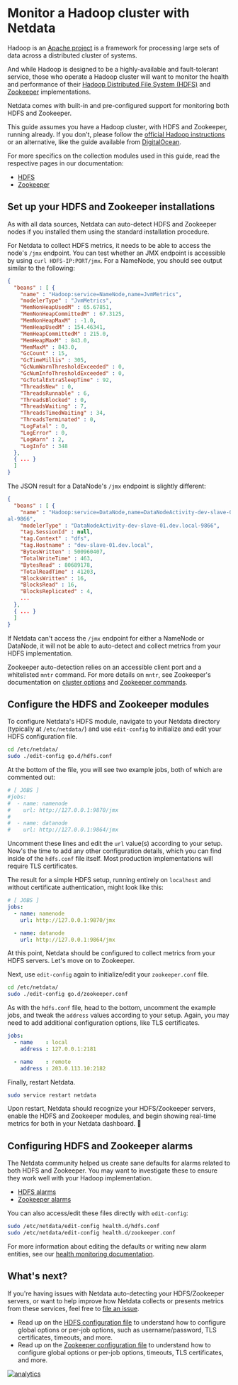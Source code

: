 <!--
---
title: "Monitor a Hadoop cluster with Netdata"
custom_edit_url: https://github.com/netdata/netdata/edit/master/docs/guides/monitor-hadoop-cluster.md
---
-->

# Monitor a Hadoop cluster with Netdata

Hadoop is an [Apache project](https://hadoop.apache.org/) is a framework for processing large sets of data across a
distributed cluster of systems.

And while Hadoop is designed to be a highly-available and fault-tolerant service, those who operate a Hadoop cluster
will want to monitor the health and performance of their [Hadoop Distributed File System
(HDFS)](https://hadoop.apache.org/docs/r1.2.1/hdfs_design.html) and [Zookeeper](https://zookeeper.apache.org/)
implementations.

Netdata comes with built-in and pre-configured support for monitoring both HDFS and Zookeeper.

This guide assumes you have a Hadoop cluster, with HDFS and Zookeeper, running already. If you don't, please follow
the [official Hadoop
instructions](http://hadoop.apache.org/docs/stable/hadoop-project-dist/hadoop-common/SingleCluster.html) or an
alternative, like the guide available from
[DigitalOcean](https://www.digitalocean.com/community/tutorials/how-to-install-hadoop-in-stand-alone-mode-on-ubuntu-18-04).

For more specifics on the collection modules used in this guide, read the respective pages in our documentation:

-   [HDFS](/collectors/go.d.plugin/modules/hdfs/README.md)
-   [Zookeeper](/collectors/go.d.plugin/modules/zookeeper/README.md)

## Set up your HDFS and Zookeeper installations

As with all data sources, Netdata can auto-detect HDFS and Zookeeper nodes if you installed them using the standard
installation procedure.

For Netdata to collect HDFS metrics, it needs to be able to access the node's `/jmx` endpoint. You can test whether an
JMX endpoint is accessible by using `curl HDFS-IP:PORT/jmx`. For a NameNode, you should see output similar to the
following:

```json
{
  "beans" : [ {
    "name" : "Hadoop:service=NameNode,name=JvmMetrics",
    "modelerType" : "JvmMetrics",
    "MemNonHeapUsedM" : 65.67851,
    "MemNonHeapCommittedM" : 67.3125,
    "MemNonHeapMaxM" : -1.0,
    "MemHeapUsedM" : 154.46341,
    "MemHeapCommittedM" : 215.0,
    "MemHeapMaxM" : 843.0,
    "MemMaxM" : 843.0,
    "GcCount" : 15,
    "GcTimeMillis" : 305,
    "GcNumWarnThresholdExceeded" : 0,
    "GcNumInfoThresholdExceeded" : 0,
    "GcTotalExtraSleepTime" : 92,
    "ThreadsNew" : 0,
    "ThreadsRunnable" : 6,
    "ThreadsBlocked" : 0,
    "ThreadsWaiting" : 7,
    "ThreadsTimedWaiting" : 34,
    "ThreadsTerminated" : 0,
    "LogFatal" : 0,
    "LogError" : 0,
    "LogWarn" : 2,
    "LogInfo" : 348
  }, 
  { ... }
  ]
}
```

The JSON result for a DataNode's `/jmx` endpoint is slightly different:

```json
{
  "beans" : [ {
    "name" : "Hadoop:service=DataNode,name=DataNodeActivity-dev-slave-01.dev.loc
al-9866",
    "modelerType" : "DataNodeActivity-dev-slave-01.dev.local-9866",
    "tag.SessionId" : null,
    "tag.Context" : "dfs",
    "tag.Hostname" : "dev-slave-01.dev.local",
    "BytesWritten" : 500960407,
    "TotalWriteTime" : 463,
    "BytesRead" : 80689178,
    "TotalReadTime" : 41203,
    "BlocksWritten" : 16,
    "BlocksRead" : 16,
    "BlocksReplicated" : 4,
    ...
  },
  { ... }
  ]
}
```

If Netdata can't access the `/jmx` endpoint for either a NameNode or DataNode, it will not be able to auto-detect and
collect metrics from your HDFS implementation.

Zookeeper auto-detection relies on an accessible client port and a whitelisted `mntr` command. For more details on
`mntr`, see Zookeeper's documentation on [cluster
options](https://zookeeper.apache.org/doc/current/zookeeperAdmin.html#sc_clusterOptions) and [Zookeeper
commands](https://zookeeper.apache.org/doc/current/zookeeperAdmin.html#sc_zkCommands).

## Configure the HDFS and Zookeeper modules

To configure Netdata's HDFS module, navigate to your Netdata directory (typically at `/etc/netdata/`) and use
`edit-config` to initialize and edit your HDFS configuration file.

```bash
cd /etc/netdata/
sudo ./edit-config go.d/hdfs.conf
```

At the bottom of the file, you will see two example jobs, both of which are commented out:

```yaml
# [ JOBS ]
#jobs:
#  - name: namenode
#    url: http://127.0.0.1:9870/jmx
#
#  - name: datanode
#    url: http://127.0.0.1:9864/jmx
```

Uncomment these lines and edit the `url` value(s) according to your setup. Now's the time to add any other configuration
details, which you can find inside of the `hdfs.conf` file itself. Most production implementations will require TLS
certificates.

The result for a simple HDFS setup, running entirely on `localhost` and without certificate authentication, might look
like this:

```yaml
# [ JOBS ]
jobs:
  - name: namenode
    url: http://127.0.0.1:9870/jmx

  - name: datanode
    url: http://127.0.0.1:9864/jmx
```

At this point, Netdata should be configured to collect metrics from your HDFS servers. Let's move on to Zookeeper.

Next, use `edit-config` again to initialize/edit your `zookeeper.conf` file.

```bash
cd /etc/netdata/
sudo ./edit-config go.d/zookeeper.conf
```

As with the `hdfs.conf` file, head to the bottom, uncomment the example jobs, and tweak the `address` values according
to your setup. Again, you may need to add additional configuration options, like TLS certificates.

```yaml
jobs:
  - name    : local
    address : 127.0.0.1:2181

  - name    : remote
    address : 203.0.113.10:2182
```

Finally, restart Netdata.

```sh
sudo service restart netdata
```

Upon restart, Netdata should recognize your HDFS/Zookeeper servers, enable the HDFS and Zookeeper modules, and begin
showing real-time metrics for both in your Netdata dashboard. 🎉

## Configuring HDFS and Zookeeper alarms

The Netdata community helped us create sane defaults for alarms related to both HDFS and Zookeeper. You may want to
investigate these to ensure they work well with your Hadoop implementation.

-   [HDFS alarms](https://raw.githubusercontent.com/netdata/netdata/master/health/health.d/hdfs.conf)
-   [Zookeeper alarms](https://raw.githubusercontent.com/netdata/netdata/master/health/health.d/zookeeper.conf)

You can also access/edit these files directly with `edit-config`:

```bash
sudo /etc/netdata/edit-config health.d/hdfs.conf
sudo /etc/netdata/edit-config health.d/zookeeper.conf
```

For more information about editing the defaults or writing new alarm entities, see our [health monitoring
documentation](/health/README.md).

## What's next?

If you're having issues with Netdata auto-detecting your HDFS/Zookeeper servers, or want to help improve how Netdata
collects or presents metrics from these services, feel free to [file an
issue](https://github.com/netdata/netdata/issues/new?labels=bug%2C+needs+triage&template=bug_report.md).

-   Read up on the [HDFS configuration
    file](https://github.com/netdata/go.d.plugin/blob/master/config/go.d/hdfs.conf) to understand how to configure
    global options or per-job options, such as username/password, TLS certificates, timeouts, and more.
-   Read up on the [Zookeeper configuration
    file](https://github.com/netdata/go.d.plugin/blob/master/config/go.d/zookeeper.conf) to understand how to configure
    global options or per-job options, timeouts, TLS certificates, and more.

[![analytics](https://www.google-analytics.com/collect?v=1&aip=1&t=pageview&_s=1&ds=github&dr=https%3A%2F%2Fgithub.com%2Fnetdata%2Fnetdata&dl=https%3A%2F%2Fmy-netdata.io%2Fgithub%2Fdocs%2Fguides%2Fmonitor-hadoop-cluster&_u=MAC~&cid=5792dfd7-8dc4-476b-af31-da2fdb9f93d2&tid=UA-64295674-3)](<>)

